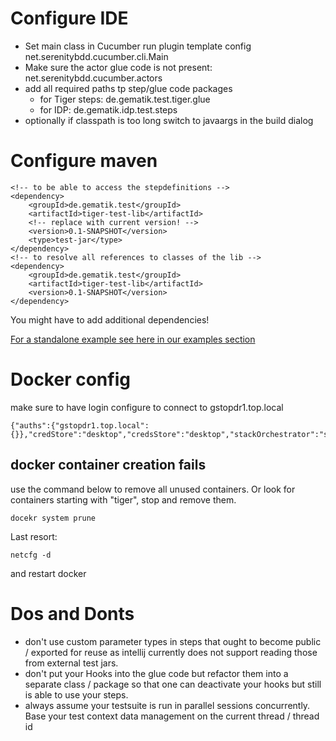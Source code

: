 # Configure IDE

* Set main class in Cucumber run plugin template config net.serenitybdd.cucumber.cli.Main
* Make sure the actor glue code is not present:  net.serenitybdd.cucumber.actors
* add all required paths tp step/glue code packages
    * for Tiger steps: de.gematik.test.tiger.glue
    * for IDP: de.gematik.idp.test.steps
* optionally if classpath is too long switch to javaargs in the build dialog

# Configure maven

```
<!-- to be able to access the stepdefinitions -->
<dependency>
    <groupId>de.gematik.test</groupId>
    <artifactId>tiger-test-lib</artifactId>
    <!-- replace with current version! -->
    <version>0.1-SNAPSHOT</version>
    <type>test-jar</type>
</dependency>
<!-- to resolve all references to classes of the lib -->
<dependency>
    <groupId>de.gematik.test</groupId>
    <artifactId>tiger-test-lib</artifactId>
    <version>0.1-SNAPSHOT</version>
</dependency>
```

You might have to add additional dependencies!

[For a standalone example see here in our examples section](../doc/examples/tigerOnly)

# Docker config

make sure to have login configure to connect to gstopdr1.top.local

```
{"auths":{"gstopdr1.top.local":{}},"credStore":"desktop","credsStore":"desktop","stackOrchestrator":"swarm"}
```

## docker container creation fails

use the command below to remove all unused containers. Or look for containers starting with "tiger", stop and remove them.

```
docekr system prune
```

Last resort:

```
netcfg -d
```
and restart docker

# Dos and Donts

* don't use custom parameter types in steps that ought to become public / exported for reuse as intellij currently does
  not support reading those from external test jars.
* don't put your Hooks into the glue code but refactor them into a separate class / package so that one can deactivate
  your hooks but still is able to use your steps.
* always assume your testsuite is run in parallel sessions concurrently. Base your test context data management on the
  current thread / thread id
